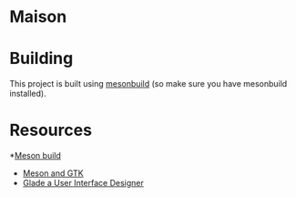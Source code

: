 Maison
======

Building
========
This project is built using [mesonbuild](http://mesonbuild.com/) (so make sure you have mesonbuild installed).

Resources
=========

*[Meson build](https://en.wikipedia.org/wiki/Meson_(software))
* [Meson and GTK](https://meghprkh.github.io/blog/2016/07/11/Adventures-with-the-Meson-Build-System-and-a-GTK-Playground/)
* [Glade a User Interface Designer](https://glade.gnome.org/)
